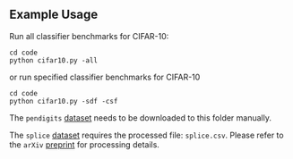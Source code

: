 ## Example Usage

Run all classifier benchmarks for CIFAR-10:

```
cd code
python cifar10.py -all
```

or run specified classifier benchmarks for CIFAR-10

```
cd code
python cifar10.py -sdf -csf
```

The `pendigits` [dataset](https://archive.ics.uci.edu/ml/machine-learning-databases/pendigits/) needs to be downloaded to this folder manually.

The `splice` [dataset](https://archive.ics.uci.edu/ml/machine-learning-databases/molecular-biology/splice-junction-gene-sequences/) requires the processed file: `splice.csv`. Please refer to the `arXiv` [preprint](https://arxiv.org/abs/2110.08483) for processing details.
